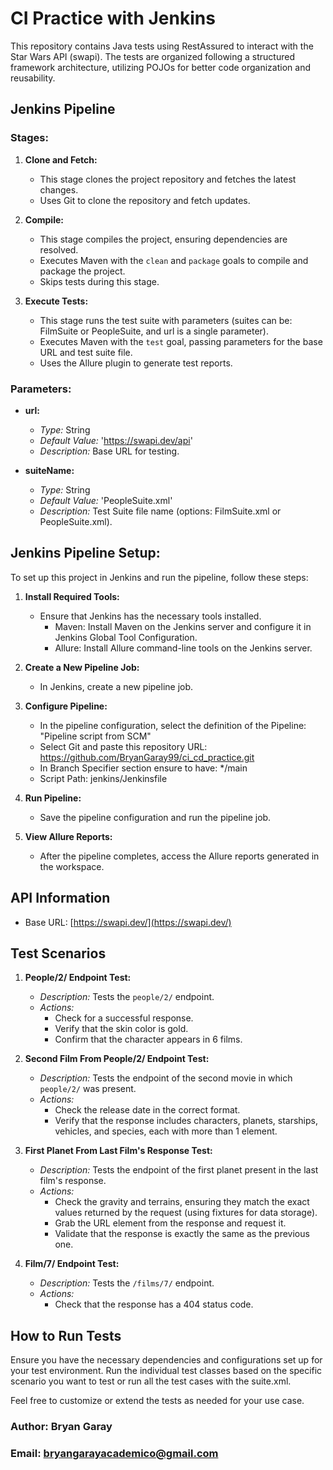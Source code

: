 # CI Practice with Jenkins

This repository contains Java tests using RestAssured to interact with the Star Wars API (swapi). The tests are organized following a structured framework architecture, utilizing POJOs for better code organization and reusability.

## Jenkins Pipeline

### Stages:

1. **Clone and Fetch:**
   - This stage clones the project repository and fetches the latest changes.
   - Uses Git to clone the repository and fetch updates.

2. **Compile:**
   - This stage compiles the project, ensuring dependencies are resolved.
   - Executes Maven with the `clean` and `package` goals to compile and package the project.
   - Skips tests during this stage.

3. **Execute Tests:**
   - This stage runs the test suite with parameters (suites can be: FilmSuite or PeopleSuite, and url is a single parameter).
   - Executes Maven with the `test` goal, passing parameters for the base URL and test suite file.
   - Uses the Allure plugin to generate test reports.

### Parameters:

- **url:**
   - *Type:* String
   - *Default Value:* 'https://swapi.dev/api'
   - *Description:* Base URL for testing.

- **suiteName:**
   - *Type:* String
   - *Default Value:* 'PeopleSuite.xml'
   - *Description:* Test Suite file name (options: FilmSuite.xml or PeopleSuite.xml).

## Jenkins Pipeline Setup:

To set up this project in Jenkins and run the pipeline, follow these steps:

1. **Install Required Tools:**
   - Ensure that Jenkins has the necessary tools installed.
      - Maven: Install Maven on the Jenkins server and configure it in Jenkins Global Tool Configuration.
      - Allure: Install Allure command-line tools on the Jenkins server.

2. **Create a New Pipeline Job:**
   - In Jenkins, create a new pipeline job.

3. **Configure Pipeline:**
   - In the pipeline configuration, select the definition of the Pipeline: "Pipeline script from SCM"
   - Select Git and paste this repository URL: https://github.com/BryanGaray99/ci_cd_practice.git
   - In Branch Specifier section ensure to have: */main
   - Script Path: jenkins/Jenkinsfile

4. **Run Pipeline:**
   - Save the pipeline configuration and run the pipeline job.

6. **View Allure Reports:**
   - After the pipeline completes, access the Allure reports generated in the workspace.

## API Information

- Base URL: [https://swapi.dev/](https://swapi.dev/)

## Test Scenarios

1. **People/2/ Endpoint Test:**
   - *Description:* Tests the `people/2/` endpoint.
   - *Actions:*
      - Check for a successful response.
      - Verify that the skin color is gold.
      - Confirm that the character appears in 6 films.

2. **Second Film From People/2/ Endpoint Test:**
   - *Description:* Tests the endpoint of the second movie in which `people/2/` was present.
   - *Actions:*
      - Check the release date in the correct format.
      - Verify that the response includes characters, planets, starships, vehicles, and species, each with more than 1 element.

3. **First Planet From Last Film's Response Test:**
   - *Description:* Tests the endpoint of the first planet present in the last film's response.
   - *Actions:*
      - Check the gravity and terrains, ensuring they match the exact values returned by the request (using fixtures for data storage).
      - Grab the URL element from the response and request it.
      - Validate that the response is exactly the same as the previous one.

4. **Film/7/ Endpoint Test:**
   - *Description:* Tests the `/films/7/` endpoint.
   - *Actions:*
      - Check that the response has a 404 status code.

## How to Run Tests

Ensure you have the necessary dependencies and configurations set up for your test environment. Run the individual test classes based on the specific scenario you want to test or run all the test cases with the suite.xml.

Feel free to customize or extend the tests as needed for your use case.

### Author: Bryan Garay
### Email: bryangarayacademico@gmail.com
